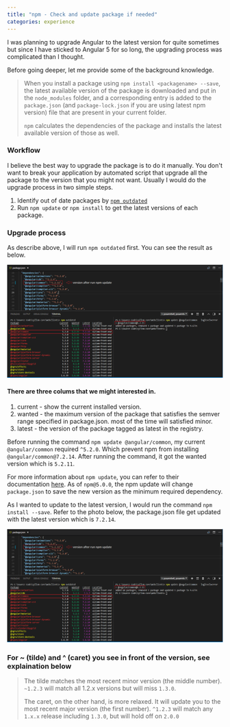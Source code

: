 ```yaml
---
title: "npm - Check and update package if needed"
categories: experience
---
```


I was planning to upgrade Angular to the latest version for quite sometimes but since I have sticked to Angular 5 for so long, the upgrading process was complicated than I thought.

Before going deeper, let me provide some of the background knowledge.

> When you install a package using `npm install <packagename> --save`, the latest available version of the package is downloaded and put in the `node_modules` folder, and a corresponding entry is added to the `package.json` (and `package-lock.json` if you are using latest npm version) file that are present in your current folder.
>
> `npm` calculates the dependencies of the package and installs the latest available version of those as well.

### Workflow

I believe the best way to upgrade the package is to do it manually. You don't want to break your application by automated script that upgrade all the package to the version that you might not want. Usually I would do the upgrade process in two simple steps.

1. Identify out of date packages by [`npm outdated`](https://docs.npmjs.com/cli/outdated.html)
2. Run `npm update` or `npm install` to get the latest versions of each package.

### Upgrade process

As describe above, I will run `npm outdated` first. You can see the result as below.

![npm update](https://github.com/trungk18/trungk18.github.io/raw/master/img/blog/npm-update-01.png)

#### There are three colums that we might interested in.

1. current - show the current installed version.
2. wanted  - the maximum version of the package that satisfies the semver range specified in package.json. most of the time will satisfied minor.
3. latest  - the version of the package tagged as latest in the registry.

Before running the command `npm update @angular/common`, my current `@angular/common` required `^5.2.0`. Which prevent npm from installing `@angular/common@7.2.14`. After running the command, it got the wanted version which is `5.2.11`.

For more information about `npm update`, you can refer to their documentation [here](https://docs.npmjs.com/cli/update.html). As of `npm@5.0.0`, the npm update will change `package.json` to save the new version as the minimum required dependency.

As I wanted to update to the latest version, I would run the command `npm install --save`. Refer to the photo below, the package.json file get updated with the latest version which is `7.2.14`.

![npm install](https://github.com/trungk18/trungk18.github.io/raw/master/img/blog/npm-update-01.png)

### For ~ (tilde) and ^ (caret) you see in front of the version, see explaination below

> The tilde matches the most recent minor version (the middle number). `~1.2.3` will match all 1.2.x versions but will miss `1.3.0`.
>
> The caret, on the other hand, is more relaxed. It will update you to the most recent major version (the first number). `^1.2.3` will match any `1.x.x` release including `1.3.0`, but will hold off on `2.0.0`
